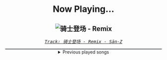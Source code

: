 <div align="center"> 
<h1>Now Playing...</h1>

![骑士登场 - Remix](https://i.scdn.co/image/ab67616d00001e0245e382a3f75c4af54355d32b)
--
_<samp><a href="https://open.spotify.com/track/57TIv7MUtF00vs9jcaECgz">Track: 骑士登场 - Remix - Sān-Z</a></samp>_

<div style="border: 1px #4B5054 solid"></div>
<details>
  <summary>
    Previous played songs
  </summary>
  <table>
    <thead>
      <tr>
        <th>
          Artist
        </th>
        <th>
          Song
        </th>
        <th>
          Link
        </th>
      </tr>
    </thead>
    <tbody>
      <tr><td>Sān-Z</td><td>骑士登场 - Remix</td><td><a href="https://open.spotify.com/track/57TIv7MUtF00vs9jcaECgz">https://open.spotify.com/track/57TIv7MUtF00vs9jcaECgz</a></td></tr><tr><td>Sān-Z</td><td>骑士登场</td><td><a href="https://open.spotify.com/track/32VXKH49kE1CI69EhAGbbA">https://open.spotify.com/track/32VXKH49kE1CI69EhAGbbA</a></td></tr><tr><td>Sān-Z</td><td>星流霆击</td><td><a href="https://open.spotify.com/track/6TGq6r4wESuNpreMILKnHE">https://open.spotify.com/track/6TGq6r4wESuNpreMILKnHE</a></td></tr><tr><td>Sān-Z</td><td>未知区域，信号已断开...</td><td><a href="https://open.spotify.com/track/2CSe5zhWvON0HBNpnR4ekb">https://open.spotify.com/track/2CSe5zhWvON0HBNpnR4ekb</a></td></tr><tr><td>Sān-Z</td><td>虚拟杀机</td><td><a href="https://open.spotify.com/track/7CtcNqWHzk4jySgckrHGlI">https://open.spotify.com/track/7CtcNqWHzk4jySgckrHGlI</a></td></tr><tr><td>Sān-Z</td><td>霸主引擎</td><td><a href="https://open.spotify.com/track/1acWua7waQZphqwZg0Fxy5">https://open.spotify.com/track/1acWua7waQZphqwZg0Fxy5</a></td></tr><tr><td>Sān-Z</td><td>偶尔也要出去逛逛</td><td><a href="https://open.spotify.com/track/400fTFPheVtBR5ctxHTknq">https://open.spotify.com/track/400fTFPheVtBR5ctxHTknq</a></td></tr><tr><td>Sān-Z</td><td>卧底蓝调</td><td><a href="https://open.spotify.com/track/73ADYD6ukwF9sR9Hr4fruY">https://open.spotify.com/track/73ADYD6ukwF9sR9Hr4fruY</a></td></tr><tr><td>Sān-Z</td><td>朱鸢探长</td><td><a href="https://open.spotify.com/track/6GLP0Wqj3OSrGkj811CPPK">https://open.spotify.com/track/6GLP0Wqj3OSrGkj811CPPK</a></td></tr><tr><td>Sān-Z</td><td>奇迹的起点</td><td><a href="https://open.spotify.com/track/2gBHUL3zOfnXhhUOVxe1Vt">https://open.spotify.com/track/2gBHUL3zOfnXhhUOVxe1Vt</a></td></tr><tr><td>Sān-Z</td><td>您拨打的用户正在空洞中</td><td><a href="https://open.spotify.com/track/0iI6eSop3NZ4cC2UhKAaDg">https://open.spotify.com/track/0iI6eSop3NZ4cC2UhKAaDg</a></td></tr><tr><td>Sān-Z</td><td>降噪测试</td><td><a href="https://open.spotify.com/track/05IXyvnG9wGshFoIlXFLhs">https://open.spotify.com/track/05IXyvnG9wGshFoIlXFLhs</a></td></tr><tr><td>Sān-Z</td><td>世界全剧终，欢迎来到新艾利都！</td><td><a href="https://open.spotify.com/track/1AfSFKt6sO3NY8VuyTrHsY">https://open.spotify.com/track/1AfSFKt6sO3NY8VuyTrHsY</a></td></tr><tr><td>Jonathan Young</td><td>Defying Gravity</td><td><a href="https://open.spotify.com/track/6PJ3Z6yGc07VmsHEjkQhE1">https://open.spotify.com/track/6PJ3Z6yGc07VmsHEjkQhE1</a></td></tr><tr><td>Nate Vickers</td><td>A Little Too Late</td><td><a href="https://open.spotify.com/track/4GpJfZ3MlbNl7V0OaO5Xw4">https://open.spotify.com/track/4GpJfZ3MlbNl7V0OaO5Xw4</a></td></tr><tr><td>Framing Hanley</td><td>Hear Me Now Redux</td><td><a href="https://open.spotify.com/track/1Qiv1sB1dglHgKUlJlRTIu">https://open.spotify.com/track/1Qiv1sB1dglHgKUlJlRTIu</a></td></tr><tr><td>Divide Music</td><td>RECKØNING</td><td><a href="https://open.spotify.com/track/1tt8G8ydL6vOCc7rvfC4HS">https://open.spotify.com/track/1tt8G8ydL6vOCc7rvfC4HS</a></td></tr><tr><td>The Veer Union</td><td>NO EXCUSE</td><td><a href="https://open.spotify.com/track/4xWuFzxGZNjy4aLHslvajP">https://open.spotify.com/track/4xWuFzxGZNjy4aLHslvajP</a></td></tr><tr><td>Mick Gordon</td><td>The Partisan</td><td><a href="https://open.spotify.com/track/53FLdgvdpNLKdnYqgreJBK">https://open.spotify.com/track/53FLdgvdpNLKdnYqgreJBK</a></td></tr><tr><td>SKYLIMIT</td><td>Designed To Lose</td><td><a href="https://open.spotify.com/track/2Lh2jkpjEvA4ImyGXxDLrm">https://open.spotify.com/track/2Lh2jkpjEvA4ImyGXxDLrm</a></td></tr>
    </tbody>
  </table>
</details>

</div>
